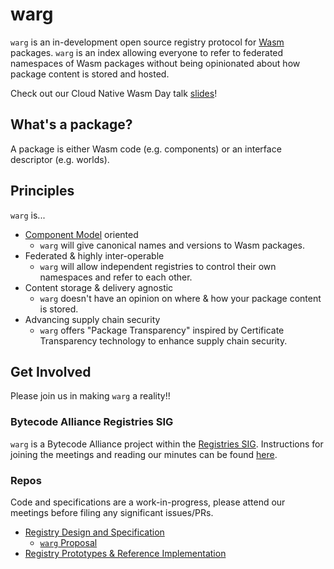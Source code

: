 # warg

`warg` is an in-development open source registry protocol for [Wasm](https://webassembly.org/) packages. `warg` is an index allowing everyone to refer to federated namespaces of Wasm packages without being opinionated about how package content is stored and hosted.

Check out our Cloud Native Wasm Day talk [slides](https://static.sched.com/hosted_files/cloudnativewasmdayna22/46/Wasm%20Day%20-%20SIG-Registry%20Talk.pdf)!

## What's a package?

A package is either Wasm code (e.g. components) or an interface descriptor (e.g. worlds).

## Principles

`warg` is...
* [Component Model](https://github.com/webAssembly/component-model) oriented
  * `warg` will give canonical names and versions to Wasm packages.
* Federated & highly inter-operable
  * `warg` will allow independent registries to control their own namespaces and refer to each other.
* Content storage & delivery agnostic
  * `warg` doesn't have an opinion on where & how your package content is stored.
* Advancing supply chain security
  * `warg` offers "Package Transparency" inspired by Certificate Transparency technology to enhance supply chain security.

## Get Involved

Please join us in making `warg` a reality!!

### Bytecode Alliance Registries SIG

`warg` is a Bytecode Alliance project within the [Registries SIG](). Instructions for joining the meetings and reading our minutes can be found [here](https://github.com/bytecodealliance/meetings/tree/main/sig-registries).

### Repos

Code and specifications are a work-in-progress, please attend our meetings before filing any significant issues/PRs.

* [Registry Design and Specification](https://github.com/bytecodealliance/SIG-Registries/)
  * [`warg` Proposal](https://github.com/bytecodealliance/SIG-Registries/pull/25)
* [Registry Prototypes & Reference Implementation](https://github.com/bytecodealliance/registry)
